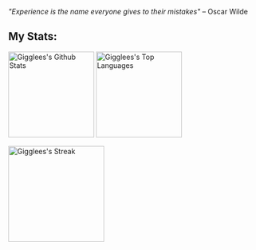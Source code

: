 _"Experience is the name everyone gives to their mistakes"_ – Oscar Wilde

## My Stats:

<p>
	<a href="https://github.com/anuraghazra/github-readme-stats" title="Go to Source"><img alt="Gigglees's Github Stats" src="https://denvercoder1-github-readme-stats.vercel.app/api?username=gigglees&show_icons=true&count_private=true&theme=radical&border=61dafb&hide_border=true" height="172px"/></a>
	<a href="https://github.com/anuraghazra/github-readme-stats" title="Go to Source"><img alt="Gigglees's Top Languages" src="https://github-readme-stats.vercel.app/api/top-langs/?username=gigglees&langs_count=6&layout=compact&theme=radical&hide_border=true&border_color=61dafb&hide=Jupyter%20Notebook,c,ts,js,html,css,php,shell" height="172px"/></a>
 </p>

<p>
  <a href="https://git.io/streak-stats" title="Go to Source">
    <img alt="Gigglees's Streak" src="https://github-readme-streak-stats.herokuapp.com/?user=gigglees&theme=radical&border=61dafb&hide_border=true" height="192px"/>
  </a>
</p>
<br />
